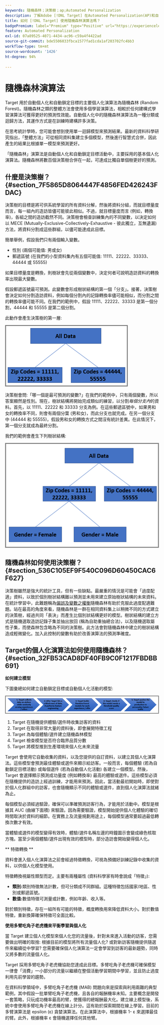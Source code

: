 ```yaml
---
keywords: 隨機森林；決策樹；ap;Automated Personalization
description: 了解Adobe [!DNL Target] 在Automated Personalization(AP)和自動鎖定目標活動中使用隨機森林演算法。
title: 如何 [!DNL Target] 使用隨機森林演算法嗎？
badgePremium: label="Premium" type="Positive" url="https://experienceleague.adobe.com/docs/target/using/introduction/intro.html?lang=en#premium newtab=true" tooltip="See what's included in Target Premium."
feature: Automated Personalization
exl-id: 07a89525-4071-4434-ac96-c59a4f4422ad
source-git-commit: bde5506033fbca1577fad1cda1af203702fc4bb3
workflow-type: tm+mt
source-wordcount: '1426'
ht-degree: 94%

---
```


# 隨機森林演算法

Target 用於自動個人化和自動鎖定目標的主要個人化演算法為隨機森林 (Random Forest)。隨機森林之類的整體方法會使用多個學習演算法，相較於任何建構式學習演算法可獲得更好的預測性效能。自動個人化中的隨機森林演算法為一種分類或迴歸方法，其運作方式是在訓練時建構許多決策。

在思考統計學時，您可能會想到使用單一迴歸模型來預測結果。最新的資料科學研究指出，「整體方法」可從相同資料集建立多個模型，然後進行智慧式合併，因此產生的結果比根據單一模型來預測更好。

「隨機森林」演算法是自動個人化和自動鎖定目標活動中，主要採用的基本個人化演算法。隨機森林將數百個決策樹合併在一起，可達成比獨自單個樹更好的預測。

## 什麼是決策樹？ {#section_7F5865D8064447F4856FED426243FDAC}

決策樹的目標是將可供系統學習的所有資料分解，然後將資料分組，而就目標量度而言，每一組內的造訪皆儘可能彼此相似。不過，就目標量度而言 (例如，轉換率)，各組之間的造訪截然不同。決策樹會檢查訓練集內的不同變數，以決定如何以 MECE (Mutually-Exclusive-Collectively-Exhaustive - 彼此獨立，互無遺漏) 方法，將資料分割成這些群組，以儘可能達成此目標。

簡單舉例，假設我們只有兩個輸入變數。

* 性別 (兩個可能值: 男或女)
* 郵遞區號 (在我們的小型資料集內有五個可能值: 11111、22222、33333、44444 或 55555)

如果目標量度是轉換，則樹狀會先從兩個變數中，決定何者可說明造訪資料的轉換率出現最大變數。

假設郵遞區號最可預測。此變數會形成樹狀結構的第一個「分支」。接著，決策樹會決定如何分割造訪資料，例如每個分割內的記錄轉換率儘可能相似，而分割之間的轉換率儘可能不同。在我們的範例中，假設 11111、22222、33333 是第一個分割，44444 和 55555 是第二個分割。

此動作會產生決策樹的第一層:

![decision_tree_1映像](assets/decsion_tree_1.png)

決策樹會問:「哪一個是最可預測的變數?」在我們的範例中，只有兩個變數，所以答案顯然是性別。現在，樹狀結構將開始完成類似的練習，以分割&#x200B;*每個分支內*&#x200B;的資料。首先，以 11111、22222 和 33333 分支為例。在這些郵遞區號中，如果男和女的轉換率不同，則會有兩個分葉 (男和女)，而此分支也就完成。在另一個分支中 (44444 和 55555)，假設男和女的轉換方式之間沒有統計差異。在此情況下，第一個分支就成為最終分割。

我們的範例會產生下列樹狀結構:

![decision_tree_2映像](assets/decsion_tree_2.png)

## 隨機森林如何使用決策樹？ {#section_536C105EF9F540C096D60450CAC6F627}

決策樹雖然是強大的統計工具，但有一些缺點。最嚴重的情況是可能會「過度配適」資料，以致於個別樹狀結構難以預測並未用來建立原始樹狀結構的未來資料。在統計學習中，此難題稱為[偏誤及變數之權衡](https://en.wikipedia.org/wiki/Bias%E2%80%93variance_tradeoff)隨機森林有助於克服此過度配適難題。站在最高的角度來看，隨機森林是一群在相同資料集上以稍微不同的方式建立的決策樹，經過共同「表決」而產生比個別狀結構更好的模型。樹狀結構的建立方式是隨機選取造訪記錄子集並抽出放回 (稱為自助重抽總合法)，以及隨機選取屬性子集，而使森林包含略為不同的決策樹。此方法會對隨機森林中建立的樹狀結構造成輕微變化。加入此控制的變數有助於改善演算法的預測準確度。

## Target的個人化演算法如何使用隨機森林？ {#section_32FB53CAD8DF40FB9C0F1217FBDBB691}

**如何建立模型**

下圖彙總如何建立自動鎖定目標或自動個人化活動的模型:

![random_forest_flow影像](assets/random_forest_flow.png)

1. Target 在隨機提供體驗/選件時收集訪客的資料
1. Target 在取得非常大量的資料後，即會展開特徵工程
1. Target 為每個體驗/選件建立隨機森林模型
1. Target 檢查模型是否符合臨界品質分數
1. Target 將模型推到生產環境來個人化未來流量

Target 會使用它自動收集的資料，以及您提供的自訂資料，以建立其個人化演算法。這些模型會預測最佳體驗或選件來顯示給訪客。一般而言，每個體驗 (若為自動鎖定目標活動) 或每個選件 (若為自動個人化活動) 各建立一個模型。然後，Target 會選擇顯示預測成功量度 (例如轉換率) 最高的體驗或選件。這些模型必須在隨機提供的造訪上經過訓練，才能用來預測。因此，當活動最初開始時，即使對於個人化群組中的訪客，也會隨機顯示不同的體驗或選件，直到個人化演算法就緒為止。

每個模型必須經過驗證，確保可以準確預測訪客行為，才能用於活動中。模型是根據其 AUC (曲線下面積) 來驗證。因為需要驗證，模型開始提供個人化體驗的確切時間取決於資料的細節。在實務上及流量規劃用途上，每個模型通常要超過最低轉換次數才有效。

當體驗或選件的模型變得有效時，體驗/選件名稱左邊的時鐘圖示會變成綠色核取方塊。當至少兩個體驗/選件出現有效的模型時，部分造訪會開始變得個人化。

** 特徵轉換 **

資料會進入個人化演算法之前會經過特徵轉換，可視為預備好訓練記錄中收集的資料，以供個人化模型使用。

特徵轉換視屬性類型而定。主要有兩種屬性 (資料科學家有時會說成「特徵」):

* **類別:**&#x200B;類別特徵無法計數，但可分類成不同群組。這種特徵包括國家/地區、性別或郵遞區號。
* **數值:**&#x200B;數值特徵可測量或計數，例如年齡、收入等。

對於類別特徵，存在一組所有可能的特徵，概度轉換用來降低資料大小。對於數值特徵，重新換算確保特徵可全面比較。

**使用多臂吃角子老虎機來平衡學習與個人化**

當 Target 建立個人化模型來個人化您的流量後，針對未來進入活動的訪客，您需要做出明確的取捨: 根據目前的模型將所有流量個人化? 或對新訪客隨機提供隨選件來繼續從中學習? 您需要確保個人化演算法一定會學習到訪客的最新趨勢，同時又將多數的流量個人化。

Target 採用多臂吃角子老虎機協助您達成此目標。多臂吃角子老虎機可確保模型一律會「消費」一小部分的流量以繼續在整個活動學習期間中學習，並且防止過度利用先前學習的趨勢。

在資料科學領域中，多臂吃角子老虎機 (MAB) 問題向來是探索與利用兩難的典型範例，其中假設一批單臂吃角子老虎機，且各自的報酬機率未知。主要概念是開發一套策略，只玩成功機率最高的臂，使獲得的總報酬最大化。建立線上模型後，系統中會使用多臂吃角子老虎機在線上計分。這有助於探索期間在線上學習。目前的多臂演算法是 epsilon (ε) 貪婪演算法。在此演算法中，根據機率 1- ε 來選擇最佳的臂。此外，根據機率 ε 會隨機選擇任何其他臂。
